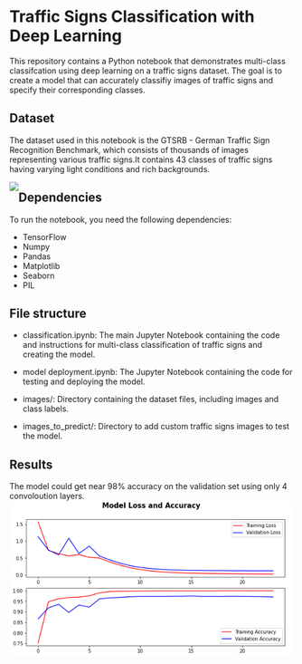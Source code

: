 # Traffic Signs Classification with Deep Learning
This repository contains a Python notebook that demonstrates multi-class classifcation using deep learning on a traffic signs dataset. The goal is to create a model that can accurately classifiy images of traffic signs and specify their corresponding classes.

## Dataset
The dataset used in this notebook is the GTSRB - German Traffic Sign Recognition Benchmark, which consists of thousands of images representing various traffic signs.It contains 43 classes of traffic signs having varying light conditions and rich backgrounds.

<img src="images/gtsrb.png" style="float: left; text-align: center;">

## Dependencies
To run the notebook, you need the following dependencies:
* TensorFlow
* Numpy
* Pandas
* Matplotlib
* Seaborn
* PIL

## File structure
* classification.ipynb: The main Jupyter Notebook containing the code and instructions for multi-class classification of traffic signs and creating the model.
* model deployment.ipynb: The Jupyter Notebook containing the code for testing and deploying the model.

* images/: Directory containing the dataset files, including images and class labels.
* images_to_predict/: Directory to add custom traffic signs images to test the model.

## Results
The model could get near 98% accuracy on the validation set using only 4 convoloution layers.
<img src="images/loss.png" style="float: left; text-align: center;">
